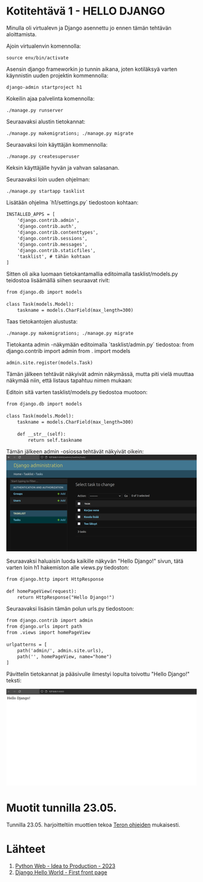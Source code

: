 # Kotitehtävä 1 - HELLO DJANGO

Minulla oli virtualevn ja Django asennettu jo ennen tämän tehtävän aloittamista.

Ajoin virtualenvin komennolla:  

    source env/bin/activate

Asensin django frameworkin jo tunnin aikana, joten kotiläksyä varten käynnistin uuden projektin kommennolla:  

    django-admin startproject h1

Kokeilin ajaa palvelinta komennolla:

    ./manage.py runserver

Seuraavaksi alustin tietokannat:

    ./manage.py makemigrations; ./manage.py migrate

Seuraavaksi loin käyttäjän kommennolla:

    ./manage.py createsuperuser  

Keksin käyttäjälle hyvän ja vahvan salasanan.

Seuraavaksi loin uuden ohjelman:

    ./manage.py startapp tasklist

Lisätään ohjelma ´h1/settings.py´ tiedostoon kohtaan:

    INSTALLED_APPS = [
        'django.contrib.admin',
        'django.contrib.auth',
        'django.contrib.contenttypes',
        'django.contrib.sessions',
        'django.contrib.messages',
        'django.contrib.staticfiles',
        'tasklist', # tähän kohtaan
    ]

Sitten oli aika luomaan tietokantamallia editoimalla tasklist/models.py teidostoa lisäämällä siihen seuraavat rivit:

    from django.db import models

    class Task(models.Model):
        taskname = models.CharField(max_length=300)


Taas tietokantojen alustusta:

    ./manage.py makemigrations; ./manage.py migrate

Tietokanta admin -näkymään editoimalla ´tasklist/admin.py´ tiedostoa:
    from django.contrib import admin
    from . import models

    admin.site.register(models.Task)

Tämän jälkeen tehtävät näkyivät admin näkymässä, mutta piti vielä muuttaa näkymää niin, että listaus tapahtuu nimen mukaan: 

Editoin sitä varten tasklist/models.py tiedostoa muotoon:

    from django.db import models

    class Task(models.Model):
        taskname = models.CharField(max_length=300)

        def __str__(self):
            return self.taskname

Tämän jälkeen admin -osiossa tehtävät näkyivät oikein:
![Admin näkymä](admin_view.png "Admin view")

Seuraavaksi haluaisin luoda kaikille näkyvän "Hello Django!" sivun, tätä varten loin h1 hakemiston alle views.py tiedoston:

    from django.http import HttpResponse

    def homePageView(request):
        return HttpResponse("Hello Django!")
        
Seuraavaksi lisäsin tämän polun urls.py tiedostoon:

    from django.contrib import admin
    from django.urls import path
    from .views import homePageView

    urlpatterns = [
        path('admin/', admin.site.urls),
        path('', homePageView, name="home")
    ]

Pävittelin tietokannat ja pääsivulle ilmestyi lopulta toivottu "Hello Django!" teksti:

![Hello Django!](hello_django.png "Hello Django!")

# Muotit tunnilla 23.05.

Tunnilla 23.05. harjoitteltiin muottien tekoa [Teron ohjeiden](https://terokarvinen.com/2023/django-cheatsheet/) mukaisesti. 

# Lähteet

1. [Python Web - Idea to Production - 2023](https://terokarvinen.com/2023/python-web-idea-to-production/)
2. [Django Hello World - First front page](https://djangoforbeginners.com/hello-world/)

